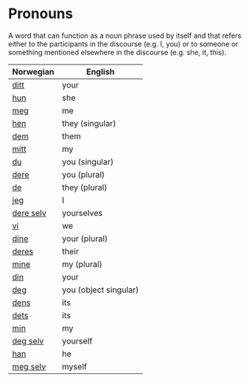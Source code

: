 # Pronouns

A word that can function as a noun phrase used by itself and that refers either to the participants in the discourse (e.g. I, you) or to someone or something mentioned elsewhere in the discourse (e.g. she, it, this).

| Norwegian | English |
| --- | --- |
| [ditt](https://www.ordnett.no/search?language=no&phrase=ditt) | your |
| [hun](https://www.ordnett.no/search?language=no&phrase=hun) | she |
| [meg](https://www.ordnett.no/search?language=no&phrase=meg) | me |
| [hen](https://www.ordnett.no/search?language=no&phrase=hen) | they (singular) |
| [dem](https://www.ordnett.no/search?language=no&phrase=dem) | them |
| [mitt](https://www.ordnett.no/search?language=no&phrase=mitt) | my |
| [du](https://www.ordnett.no/search?language=no&phrase=du) | you (singular) |
| [dere](https://www.ordnett.no/search?language=no&phrase=dere) | you (plural) |
| [de](https://www.ordnett.no/search?language=no&phrase=de) | they (plural) |
| [jeg](https://www.ordnett.no/search?language=no&phrase=jeg) | I |
| [dere selv](https://www.ordnett.no/search?language=no&phrase=dere%20selv) | yourselves |
| [vi](https://www.ordnett.no/search?language=no&phrase=vi) | we |
| [dine](https://www.ordnett.no/search?language=no&phrase=dine) | your (plural) |
| [deres](https://www.ordnett.no/search?language=no&phrase=deres) | their |
| [mine](https://www.ordnett.no/search?language=no&phrase=mine) | my (plural) |
| [din](https://www.ordnett.no/search?language=no&phrase=din) | your |
| [deg](https://www.ordnett.no/search?language=no&phrase=deg) | you (object singular) |
| [dens](https://www.ordnett.no/search?language=no&phrase=dens) | its |
| [dets](https://www.ordnett.no/search?language=no&phrase=dets) | its |
| [min](https://www.ordnett.no/search?language=no&phrase=min) | my |
| [deg selv](https://www.ordnett.no/search?language=no&phrase=deg%20selv) | yourself |
| [han](https://www.ordnett.no/search?language=no&phrase=han) | he |
| [meg selv](https://www.ordnett.no/search?language=no&phrase=meg%20selv) | myself |

